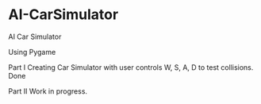 # AI-CarSimulator
AI Car Simulator 

Using Pygame 

Part I
Creating Car Simulator with user controls W, S, A, D to test collisions. Done

Part II
Work in progress.

